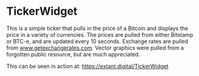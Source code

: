 TickerWidget
============
This is a simple ticker that pulls in the price of a Bitcoin and displays the price in a variety of currencies. The prices are pulled from either Bitstamp or BTC-e, and are updated every 10 seconds. Exchange rates are pulled from www.getexchangerates.com. Vector graphics were pulled from a forgotten public resource, but are much appreciated.

This can be seen in action at: 
https://extant.digital/TickerWidget
